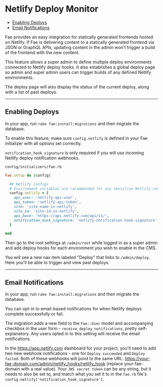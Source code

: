 # Netlify Deploy Monitor

* [Enabling Deploys](#enabling-deploys)
* [Email Notifications](#email-notifications)

Fae provides an easy integration for statically generated frontends hosted on Netlify. If Fae is delivering content to a statically generated frontend via JSON or GraphQL APIs, updating content in the admin won't trigger a build of the frontend with the new content.

This feature allows a super admin to define multiple deploy environments connected to Netlify deploy hooks. It also establishes a global deploy page so admin and super admin users can trigger builds of any defined Netlify environments.

The deploy page will also display the status of the current deploy, along with a list of past deploys.

---

## Enabling Deploys

In your app, run `rake fae:install:migrations` and then migrate the database.

To enable this feature, make sure `config.netlify` is defined in your Fae initializer with all options set correctly.

`notification_hook_signature` is only required if you will use incoming Netlify deploy notification webhooks.

`config/initializers/fae.rb`
```ruby
Fae.setup do |config|

  ## Netlify configs
  # Environment variables are recommended for any sensitive Netlify configuration details.
  config.netlify = {
    api_user: 'netlify-api-user',
    api_token: 'netlify-api-token',
    site: 'site-name-in-netlify',
    site_id: 'site-id-in-netlify',
    api_base: 'https://api.netlify.com/api/v1/',
    notification_hook_signature: 'netlify-notification-hook-signature'
  }

end
```

Then go to the root settings at `/admin/root` while logged in as a super admin and add deploy hooks for each environment you wish to enable in the CMS.

You will see a new nav item labeled "Deploy" that links to `/admin/deploy`. Here you'll be able to trigger and view past deploys.

---

## Email Notifications

In your app, run `rake fae:install:migrations` and then migrate the database.

You can opt-in to email-based notifications for when Netlify deploys complete successfully or fail.

The migration adds a new field to the `Fae::User` model and accompanying checkbox in the user form - `receive_deploy_notifications`, pretty self-explanatory. Any users opted in to this setting will receive the email notifications.

In the https://app.netlify.com dashboard for your project, you'll need to add two new webhook notifications - one for `Deploy succeeded` and `Deploy failed`. Both of these webhooks will point to the same URL: https://your-fae-domain.com/admin/netlify_hooks/netlify_hook (replace your-fae-domain with a real value). Your `JWS secret token` can be any string, but it needs to also be set to, and match what you set it to in the `fae.rb` file's `config.netlify['notification_hook_signature']`.